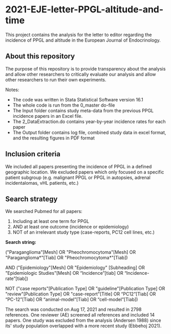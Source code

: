 # 2021-EJE-letter-PPGL-altitude-and-time
This project contains the analysis for the letter to editor regarding the incidence of PPGL and altitude in the European Journal of Endocrinology.

## About this repository
The purpose of this repository is to provide transparency about the analysis and allow other researchers to critically evaluate our analysis and allow other researchers to run their own experiments.

Notes:
- The code was written in Stata Statistical Software version 16.1
- The whole code is run from the 0_master do-file
- The Input folder contains study meta-data from the previous PPGL incidence papers in an Excel file.
- The 2_DataExtraction.do contains year-by-year incidence rates for each paper
- The Output folder contains log file, combined study data in excel format, and the resulting figures in PDF format

## Inclusion criteria
We included all papers presenting the incidence of PPGL in a defined geographic location.
We excluded papers which only focused on a specific patient subgroup (e.g. malignant PPGL or PPGL in autopsies, adrenal incidentalomas, vHL patients, etc.)

## Search strategy
We searched Pubmed for all papers:
1.	Including at least one term for PPGL
2.	AND at least one outcome (incidence or epidemiology)
3.	NOT of an irrelevant study type (case-reports, PC12 cell lines, etc.)

**Search string:**

("Paraganglioma"[Mesh] OR "Pheochromocytoma"[Mesh] OR "Paraganglioma*"[Tiab] OR "Pheochromocytoma*"[Tiab])

AND ("Epidemiology"[Mesh] OR "Epidemiology" [Subheading] OR "Epidemiologic Studies"[Mesh] OR “Incidence”[tiab] OR “Incidence-rate”[tiab])

NOT ("case reports"[Publication Type] OR "guideline"[Publication Type] OR "review"[Publication Type] OR "case-report"[Title] OR “PC12”[Tiab] OR “PC-12”[Tiab] OR “animal-model”[Tiab] OR “cell-model”[Tiab])

The search was conducted on Aug 17, 2021 and resulted in 2798 references. One reviewer (AE) screened all references and included 14 papers. One study was excluded from the analysis (Andersen 1988) since its' study population overlapped with a more recent study (Ebbehoj 2021).
